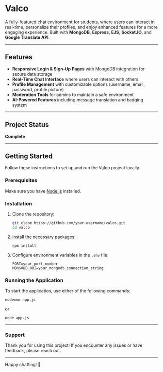 # Valco 

A fully-featured chat environment for students, where users can interact in real-time, personalize their profiles, and enjoy enhanced features for a more engaging experience. Built with **MongoDB**, **Express**, **EJS**, **Socket.IO**, and **Google Translate API**.

---

## Features

- **Responsive Login & Sign-Up Pages** with MongoDB integration for secure data storage
- **Real-Time Chat Interface** where users can interact with others
- **Profile Management** with customizable options (username, email, password, profile picture)
- **Moderation Tools** for admins to maintain a safe environment
- **AI-Powered Features** including message translation and badging system

---

## Project Status

**Complete**

---

## Getting Started

Follow these instructions to set up and run the Valco project locally.

### Prerequisites

Make sure you have [Node.js](https://nodejs.org) installed.

### Installation

1. Clone the repository:
    ```bash
    git clone https://github.com/your-username/valco.git
    cd valco
    ```

2. Install the necessary packages:
    ```bash
    npm install
    ```

3. Configure environment variables in the `.env` file:
    ```env
    PORT=your_port_number
    MONGODB_URI=your_mongodb_connection_string
    ```

### Running the Application

To start the application, use either of the following commands:

```bash
nodemon app.js
```
or 
```bash
node app.js
```
---
### Support
Thank you for using this project! If you encounter any issues or have feedback, please reach out.

---

Happy chatting! 🎉
